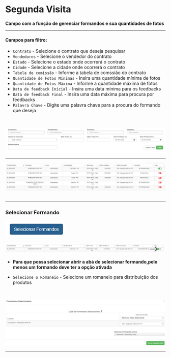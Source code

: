 # Segunda Visita
**Campo com a função de gerenciar formandos e sua quantidades de fotos**
***

#### **Campos para filtro**:

* `Contrato` - Selecione o contrato que deseja pesquisar
* `Vendedores` - Selecione o vendedor do contrato
* `Estado` - Selecione o estado onde ocorrerá o contrato
* `Cidade` - Selecione a cidade onde ocorrerá o contrato
* `Tabela de comissão` - Informe a tabela de comssião do contrato
* `Quantidade de Fotos Mínimas` - Insira uma quantidade mínima de fotos
* `Quantidade de Fotos Máxima` - Informe a quantidade máxima de fotos
* `Data de feedback Inicial` - Insira uma data mínima para os feedbacks
* `Data de feedback Final` - Insira uma data máxima para procura por feedbacks
* `Palavra Chave` - Digite uma palavra chave para a procura do formando que deseja
<br>

![](../../../img/campoFiltro.png)
***
![](../../../img/vistaTabela.jpg)
<br>
<br>
***

### Selecionar Formando

![](../../../img/selecionarFormando.png)

![](../../../img/selecionarFormandoOP.jpg)

* **Para que possa selecionar abrir a abá de selecionar formando,pelo menos um formando deve ter a opção ativada**

* `Selecione o Romaneio` - Selecione um romaneio para distribuição dos produtos
<br>

![](../../../img/gerarSegundaVisita.jpg)

***